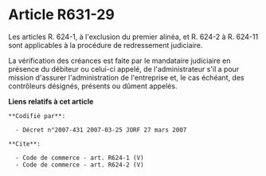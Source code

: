 # Article R631-29

Les articles R. 624-1, à l'exclusion du premier alinéa, et R. 624-2 à R. 624-11 sont applicables à la procédure de
redressement judiciaire. 

La vérification des créances est faite par le mandataire judiciaire en présence du débiteur ou celui-ci appelé, de
l'administrateur s'il a pour mission d'assurer l'administration de l'entreprise et, le cas échéant, des contrôleurs désignés,
présents ou dûment appelés.

**Liens relatifs à cet article**

	**Codifié par**:

	  - Décret n°2007-431 2007-03-25 JORF 27 mars 2007

	**Cite**:

	  - Code de commerce - art. R624-1 (V)
	  - Code de commerce - art. R624-2 (V)
